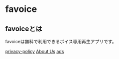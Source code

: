 # favoice

<body>
    <div class="section">
        <h2>favoiceとは</h2>
        <p>favoiceは無料で利用できるボイス専用再生アプリです。</p>
    </div>
</body>

<a href="policy">privacy-policy</a>
<a href="terms-of-service.html">About Us</a>
<a href="app-ads.txt">ads</a>

